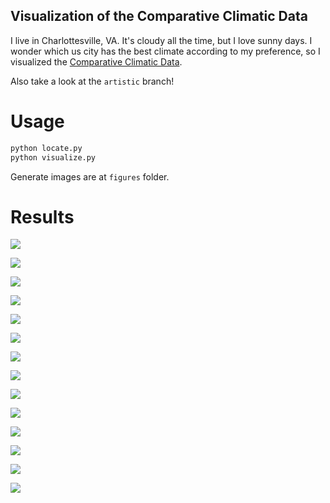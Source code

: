 ## Visualization of the Comparative Climatic Data

I live in Charlottesville, VA. It's cloudy all the time, but I love sunny days. I wonder which us city has the best climate according to my preference, so I visualized the [Comparative Climatic Data](https://www.ncei.noaa.gov/products/land-based-station/comparative-climatic-data).

Also take a look at the `artistic` branch!

# Usage

```sh
python locate.py
python visualize.py
```

Generate images are at `figures` folder.

# Results

![](figures/1_cloud.png)

![](figures/2_rain.png)

![](figures/3_snow.png)

![](figures/4_humidity.png)

![](figures/5_wind.png)

![](figures/6_cold.png)

![](figures/7_hot.png)

![](figures/8_record_high.png)

![](figures/9_mean_maximum.png)

![](figures/10_average.png)

![](figures/11_mean_minimum.png)

![](figures/12_record_low.png)

![](figures/13_sunshine.png)

![](figures/14_precipitation.png)
